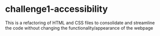 # challenge1-accessibility

This is a refactoring of HTML and CSS files to consolidate and streamline the code without changing the functionality/appearance of the webpage

